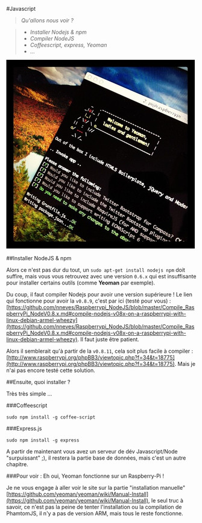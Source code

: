 #Javascript

>*Qu'allons nous voir ?*

>	- *Installer Nodejs & npm*
>	- *Compiler NodeJS*
>	- *Coffeescript, express, Yeoman*
>	- *...*

![Alt "img"](https://github.com/k33g/rpi4devs/raw/master/imgs/03-000-Javascript.jpeg)

##Installer NodeJS & npm

Alors ce n'est pas dur du tout, un `sudo apt-get install nodejs npm` doit suffire, mais vous vous retrouvez avec une version `0.6.x` qui est insuffisante pour installer certains outils (comme **Yeoman** par exemple).

Du coup, il faut compiler Nodejs pour avoir une version supérieure ! Le lien qui fonctionne pour avoir la `v0.8.9`, c'est par ici (testé pour vous) : [https://github.com/nneves/Raspberrypi_NodeJS/blob/master/Compile_RaspberryPi_NodeV0.8.x.md#compile-nodejs-v08x-on-a-raspberrypi-with-linux-debian-armel-wheezy](https://github.com/nneves/Raspberrypi_NodeJS/blob/master/Compile_RaspberryPi_NodeV0.8.x.md#compile-nodejs-v08x-on-a-raspberrypi-with-linux-debian-armel-wheezy). Il faut juste être patient.

Alors il semblerait qu'à partir de la `v0.8.11`, cela soit plus facile à compiler : [http://www.raspberrypi.org/phpBB3/viewtopic.php?f=34&t=18775](http://www.raspberrypi.org/phpBB3/viewtopic.php?f=34&t=18775). Mais je n'ai pas encore testé cette solution.

##Ensuite, quoi installer ?

Très très simple ...

###Coffeescript

	sudo npm install -g coffee-script

###Express.js

	sudo npm install -g express

A partir de maintenant vous avez un serveur de dév Javascript/Node "surpuissant" ;), il restera la partie base de données, mais c'est un autre chapitre.

###Pour voir : Eh oui, Yeoman fonctionne sur un Raspberry-Pi !

Je ne vous engage à aller voir le site sur la partie "installation manuelle" [https://github.com/yeoman/yeoman/wiki/Manual-Install](https://github.com/yeoman/yeoman/wiki/Manual-Install), le seul truc à savoir, ce n'est pas la peine de tenter l'installation ou la compilation de PhamtomJS, il n'y a pas de version ARM, mais tous le reste fonctionne.

